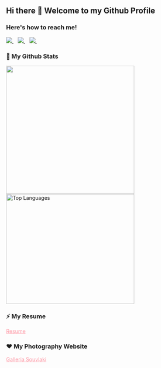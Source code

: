 
## Hi there 👋 Welcome to my Github Profile

### Here's how to reach me!
<p>

   <a href="https://www.linkedin.com/in/zeynep-dellal-961764201/">
    <img src="https://img.shields.io/badge/zeynepdellal-follow%20on%20linkedin-blue?style=for-the-badge&logo=linkedin" />        
  </a>&nbsp;&nbsp;
  
  <a href="https://medium.com/@zeynep.dellal">
    <img src="https://img.shields.io/badge/Medium-12100E?style=for-the-badge&logo=medium&logoColor=white" />        
  </a>&nbsp;&nbsp;

  
  <a href="https://mail.google.com/mail/?view=cm&fs=1&to=zeynep.dellal@gmail.com">
    <img src="https://img.shields.io/badge/Gmail-D14836?style=for-the-badge&logo=gmail&logoColor=white" />        
  </a>&nbsp;&nbsp;
</p>

### 🌱 My Github Stats

<p>
  <img src="https://github-readme-stats.vercel.app/api?username=zedyjy&show_icons=true&count_private=true&theme=dark" width="350">

 <!--img src="https://github-readme-stats.vercel.app/api/top-langs/?username=zedyjy" width="350" -->
<a href="https://github.com/zedyjy/github-readme-stats">
  <img src="https://github-readme-stats.vercel.app/api/top-langs/?username=zedyjy&theme=dark" alt="Top Languages" width="350" height="300">
</a>

</p>

### ⚡ My Resume 

<p>
   <a href="https://github.com/user-attachments/files/17951002/Zeynep.Dellal.Resume.pdf"  style="color:#fe97a4">Resume</a>
</p>

### ❤️ My Photography Website 

<p>
   <a href="https://zedyjy.github.io/galleria-souvlaki/"  style="color:#fe97a4">Galleria Souvlaki</a>
</p>

<!--[Zeynep Dellal Resume.pdf](https://github.com/user-attachments/files/16459075/Zeynep.Dellal.Resume.pdf)[Zeynep Dellal Resume.pdf](https://github.com/user-attachments/files/17533388/Zeynep.Dellal.Resume.pdf)


- 🔭 I’m currently working on ...
- 🌱 I’m currently learning ...
- 👯 I’m looking to collaborate on ...
- 🤔 I’m looking for help with ...
- 💬 Ask me about ...
- 📫 How to reach me: ...
- 😄 Pronouns: ...

- ⚡ Fun fact: ...--!>
